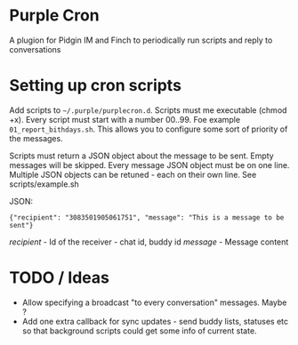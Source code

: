 Purple Cron
================================

A plugion for Pidgin IM and Finch to periodically run scripts and reply to conversations


# Setting up cron scripts

Add scripts to `~/.purple/purplecron.d`. Scripts must me executable (chmod +x).
Every script must start with a number 00..99. Foe example `01_report_bithdays.sh`. This allows you to configure some sort of priority of the messages.

Scripts must return a JSON object about the message to be sent. Empty messages will be skipped. 
Every message JSON object must be on one line. Multiple JSON objects can be retuned - each on their own line.
See scripts/example.sh

JSON:
```
{"recipient": "3083501905061751", "message": "This is a message to be sent"}
```

*recipient* - Id of the receiver - chat id, buddy id
*message* - Message content



# TODO / Ideas

- Allow specifying a broadcast "to every conversation" messages. Maybe ?
- Add one extra callback for sync updates - send buddy lists, statuses etc so that background scripts could get some info of current state. 
    